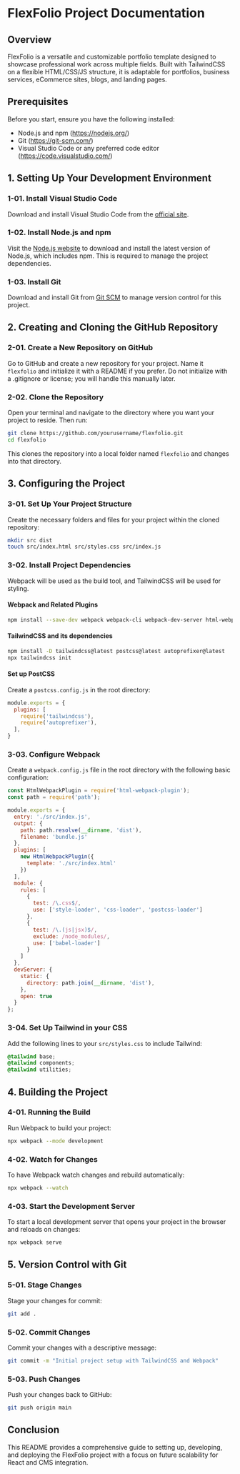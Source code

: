 
# FlexFolio Project Documentation

## Overview
FlexFolio is a versatile and customizable portfolio template designed to showcase professional work across multiple fields. Built with TailwindCSS on a flexible HTML/CSS/JS structure, it is adaptable for portfolios, business services, eCommerce sites, blogs, and landing pages.

## Prerequisites
Before you start, ensure you have the following installed:
- Node.js and npm (https://nodejs.org/)
- Git (https://git-scm.com/)
- Visual Studio Code or any preferred code editor (https://code.visualstudio.com/)

## 1. Setting Up Your Development Environment

### 1-01. Install Visual Studio Code
Download and install Visual Studio Code from the [official site](https://code.visualstudio.com/).

### 1-02. Install Node.js and npm
Visit the [Node.js website](https://nodejs.org/en/) to download and install the latest version of Node.js, which includes npm. This is required to manage the project dependencies.

### 1-03. Install Git
Download and install Git from [Git SCM](https://git-scm.com/) to manage version control for this project.

## 2. Creating and Cloning the GitHub Repository

### 2-01. Create a New Repository on GitHub
Go to GitHub and create a new repository for your project. Name it `flexfolio` and initialize it with a README if you prefer. Do not initialize with a .gitignore or license; you will handle this manually later.

### 2-02. Clone the Repository
Open your terminal and navigate to the directory where you want your project to reside. Then run:
```bash
git clone https://github.com/yourusername/flexfolio.git
cd flexfolio
```
This clones the repository into a local folder named `flexfolio` and changes into that directory.

## 3. Configuring the Project

### 3-01. Set Up Your Project Structure
Create the necessary folders and files for your project within the cloned repository:
```bash
mkdir src dist
touch src/index.html src/styles.css src/index.js
```

### 3-02. Install Project Dependencies
Webpack will be used as the build tool, and TailwindCSS will be used for styling.

#### Webpack and Related Plugins
```bash
npm install --save-dev webpack webpack-cli webpack-dev-server html-webpack-plugin
```

#### TailwindCSS and its dependencies
```bash
npm install -D tailwindcss@latest postcss@latest autoprefixer@latest
npx tailwindcss init
```

#### Set up PostCSS
Create a `postcss.config.js` in the root directory:
```javascript
module.exports = {
  plugins: [
    require('tailwindcss'),
    require('autoprefixer'),
  ],
}
```

### 3-03. Configure Webpack
Create a `webpack.config.js` file in the root directory with the following basic configuration:
```javascript
const HtmlWebpackPlugin = require('html-webpack-plugin');
const path = require('path');

module.exports = {
  entry: './src/index.js',
  output: {
    path: path.resolve(__dirname, 'dist'),
    filename: 'bundle.js'
  },
  plugins: [
    new HtmlWebpackPlugin({
      template: './src/index.html'
    })
  ],
  module: {
    rules: [
      {
        test: /\.css$/,
        use: ['style-loader', 'css-loader', 'postcss-loader']
      },
      {
        test: /\.(js|jsx)$/,
        exclude: /node_modules/,
        use: ['babel-loader']
      }
    ]
  },
  devServer: {
    static: {
      directory: path.join(__dirname, 'dist'),
    },
    open: true
  }
};
```

### 3-04. Set Up Tailwind in your CSS
Add the following lines to your `src/styles.css` to include Tailwind:
```css
@tailwind base;
@tailwind components;
@tailwind utilities;
```

## 4. Building the Project

### 4-01. Running the Build
Run Webpack to build your project:
```bash
npx webpack --mode development
```

### 4-02. Watch for Changes
To have Webpack watch changes and rebuild automatically:
```bash
npx webpack --watch
```

### 4-03. Start the Development Server
To start a local development server that opens your project in the browser and reloads on changes:
```bash
npx webpack serve
```

## 5. Version Control with Git

### 5-01. Stage Changes
Stage your changes for commit:
```bash
git add .
```

### 5-02. Commit Changes
Commit your changes with a descriptive message:
```bash
git commit -m "Initial project setup with TailwindCSS and Webpack"
```

### 5-03. Push Changes
Push your changes back to GitHub:
```bash
git push origin main
```

## Conclusion
This README provides a comprehensive guide to setting up, developing, and deploying the FlexFolio project with a focus on future scalability for React and CMS integration.

